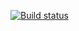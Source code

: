 [![Build status](https://ci.appveyor.com/api/projects/status/8botvm12kwedo83k?svg=true)](https://ci.appveyor.com/project/FrustratTr/homeworkkqa3)
